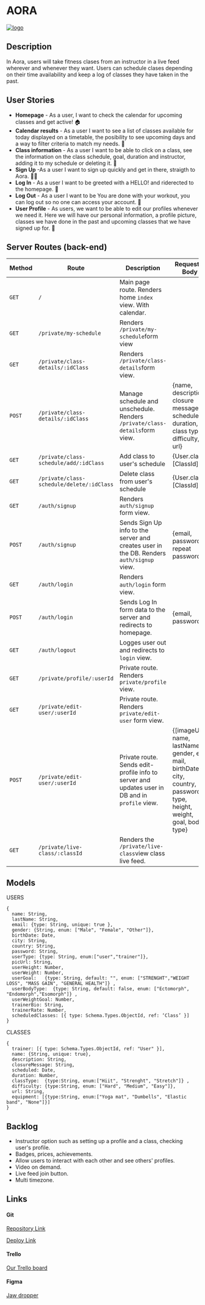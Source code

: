 # AORA

[![logo](https://res.cloudinary.com/dbggt3o28/image/upload/v1605774696/AORA-logo_AORA_-_PNK_-_Tagline_ful5wg.jpg)](https://res.cloudinary.com/dbggt3o28/image/upload/v1605774696/AORA-logo_AORA_-_PNK_-_Tagline_ful5wg.jpg)

## Description

In Aora, users will take fitness clases from an instructor in a live feed wherever and whenever they want. Users can schedule clases depending on their time availability and keep a log of classes they have taken in the past.

## User Stories

- **Homepage** - As a user, I want to check the calendar for upcoming classes and get active! 🏠
- **Calendar results** - As a user I want to see a list of classes available for today displayed on a timetable, the posibility to see upcoming days and a way to filter criteria to match my needs. 🔎
- **Class information** - As a user I want to be able to click on a class, see the information on the class schedule, goal, duration and instructor, adding it to my schedule or deleting it. 💪
- **Sign Up** -As a user I want to sign up quickly and get in there, straigth to Aora. 🏋️‍♂️
- **Log In** - As a user I want to be greeted with a HELLO! and riderected to the homepage. 🙌 
- **Log Out** - As a user I want to be  You are done with your workout, you can log out so no one can access your account. 👋
- **User Profile** - As users, we want to be able to edit our profiles whenever we need it. Here we will have our personal information, a profile picture, classes we have done in the past and upcoming classes that we have signed up for. 🥊

## Server Routes (back-end)

| **Method** | **Route**                                 | **Description**                                              | **Request - Body**                                           |
| ---------- | ----------------------------------------- | ------------------------------------------------------------ | ------------------------------------------------------------ |
| `GET`      | `/`                                       | Main page route. Renders home `index` view. With calendar.   |                                                              |
| `GET`      | `/private/my-schedule`                    | Renders `/private/my-schedule`form view                      |                                                              |
| `GET`      | `/private/class-details/:idClass`         | Renders `/private/class-details`form view.                   |                                                              |
| `POST`     | `/private/class-details/:idClass`         | Manage schedule and unschedule. Renders `/private/class-details`form view. | {name, description, closure message, schedule, duration, class type, difficulty, url} |
| `GET`      | `/private/class-schedule/add/:idClass`    | Add class to user's schedule                                 | {User.class: [ClassId]}`                                     |
| `GET`      | `/private/class-schedule/delete/:idClass` | Delete class from user's schedule                            | {User.class: [ClassId]}`                                     |
| `GET`      | `/auth/signup`                            | Renders `auth/signup` form view.                             |                                                              |
| `POST`     | `/auth/signup`                            | Sends Sign Up info to the server and creates user in the DB. Renders `auth/signup` view. | {email, password, repeat password}                           |
| `GET`      | `/auth/login`                             | Renders `auth/login` form view.                              |                                                              |
| `POST`     | `/auth/login`                             | Sends Log In form data to the server and redirects to homepage. | {email, password}                                            |
| `GET`      | `/auth/logout`                            | Logges user out and redirects to `login` view.               |                                                              |
| `GET`      | `/private/profile/:userId`                | Private route. Renders `private/profile` view.               |                                                              |
| `GET`      | `/private/edit-user/:userId`              | Private route. Renders `private/edit-user` form view.        |                                                              |
| `POST`     | `/private/edit-user/:userId`              | Private route. Sends edit-profile info to server and updates user in DB and in `profile` view. | {[imageUrl], name, lastName, gender, e-mail, birthDate, city, country, password, type, height, weight, goal, body type} |
| `GET`      | `/private/live-class/:classId`            | Renders the `/private/live-class`view class live feed.       |                                                              |

## Models

USERS

```
{
  name: String,
  lastName: String,
  email: {type: String, unique: true },
  gender: {String, enum: ["Male", "Female", "Other"]},
  birthDate: Date,
  city: String,
  country: String,
  password: String,
  userType: {type: String, enum:["user","trainer"]},
  picUrl: String,
  userHeight: Number,
  userWeight: Number,
  userGoal:   {type: String, default: "", enum: ["STRENGHT","WEIGHT LOSS", "MASS GAIN", "GENERAL HEALTH"]} ,
  userBodyType:  {type: String, default: false, enum: ["Ectomorph", "Endomorph","Esomorph"]} ,
  userWeightGoal: Number,
  trainerBio: String,
  trainerRate: Number,
  scheduledClasses: [{ type: Schema.Types.ObjectId, ref: ‘Class’ }]
}
```

CLASSES

```
{
  trainer: [{ type: Schema.Types.ObjectId, ref: "User" }],
  name: {String, unique: true},
  description: String,
  closureMessage: String,
  scheduled: Date,
  duration: Number,
  classType:  {type:String, enum:["Hiit", "Strenght", "Stretch"]} ,
  difficulty: {type:String, enum: ["Hard", "Medium", "Easy"]},
  url: String,
  equipment: [{type:String, enum:["Yoga mat", "Dumbells", "Elastic band", "None"]}]
}
```

## Backlog

- Instructor option such as setting up a profile and a class, checking user's profile.
- Badges, prices, achievements.
- Allow users to interact with each other and see others' profiles.
- Video on demand.
- Live feed join button.
- Multi timezone.

## Links

#### Git

[Repository Link](https://github.com/mirko1075/Aora)

[Deploy Link](https://why-so-serial.herokuapp.com/)

#### Trello

[Our Trello board](https://trello.com/b/yAu4Puzc/aora)

#### Figma

[Jaw dropper](https://www.figma.com/file/xDs3PWFw0z6c81lIGlABfs/AORA-%40-Ironhack?node-id=872%3A21155)

